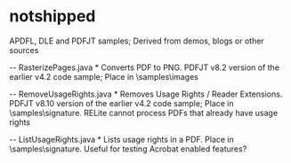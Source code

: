 # notshipped
APDFL, DLE and PDFJT samples; Derived from demos, blogs or other sources

-- RasterizePages.java * Converts PDF to PNG. PDFJT v8.2 version of the earlier v4.2 code sample; Place in \samples\images

-- RemoveUsageRights.java * Removes Usage Rights / Reader Extensions. PDFJT v8.10 version of the earlier v4.2 code sample; Place in \samples\signature.  RELite cannot process PDFs that already have usage rights

-- ListUsageRights.java * Lists usage rights in a PDF. Place in \samples\signature.  Useful for testing Acrobat enabled features?
